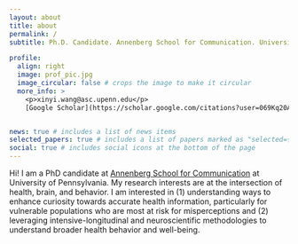 ```yaml
---
layout: about
title: about
permalink: /
subtitle: Ph.D. Candidate. Annenberg School for Communication. University of Pennsylvania. 

profile:
  align: right
  image: prof_pic.jpg
  image_circular: false # crops the image to make it circular
  more_info: >
    <p>xinyi.wang@asc.upenn.edu</p>
    [Google Scholar](https://scholar.google.com/citations?user=069Kq20AAAAJ&hl=en/) 


news: true # includes a list of news items
selected_papers: true # includes a list of papers marked as "selected={true}"
social: true # includes social icons at the bottom of the page
---
```


Hi! I am a PhD candidate at [Annenberg School for Communication](https://www.asc.upenn.edu/people/graduate-student/xinyi-wang/) at University of Pennsylvania. My research interests are at the intersection of health, brain, and behavior. I am interested in (1) understanding ways to enhance curiosity towards accurate health information, particularly for vulnerable populations who are most at risk for misperceptions and (2) leveraging intensive-longitudinal and neuroscientific methodologies to understand broader health behavior and well-being.


